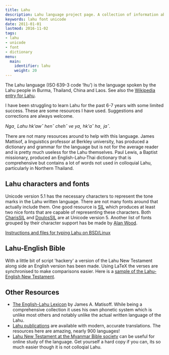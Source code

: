 ```yaml
---
title: Lahu
description: Lahu language project page. A collection of information about the language spoken by the Lahu hill tribe group.
keywords: lahu font unicode
date: 2011-01-01
lastmod: 2016-11-02
tags:
- lahu
- unicode
- font
- dictionary
menu:
  main:
    identifier: lahu
    weight: 20
---
```


The Lahu language (ISO 639-3 code ‘lhu’) is the language spoken by the Lahu
people in Burma, Thailand, China and Laos. See also the [Wikipedia
entry for Lahu](http://en.wikipedia.org/wiki/Lahu_language).

I have been struggling to learn Lahu for the past 6-7 years with some limited
success.  These are some resources I have used. Suggestions and corrections are
always welcome.

_Ngaˬ Lahu hk'awˇ henˇ chehˇ ve yaꞈ hk'aˇ haˬ jaˆ._

<!--more-->

There are not many resources around to help with this language. James Mattisof,
a linguistics professor at Berkley university, has produced a dictionary and
grammar for the language but is not for the average reader and is pretty much
useless for the Lahu themselves. Paul Lewis, a Baptist missionary, produced an
English-Lahu-Thai dictionary that is comprehensive but contains a lot of words
not used in colloquial Lahu, particularly in Northern Thailand.

## Lahu characters and fonts

Unicode version 5.1 has the necessary characters to represent the tone marks in
the Lahu written language. There are not many fonts around that actually
include them. One good resource is [SIL](http://www.sil.org) which produces at
least two nice fonts that are capable of representing these characters. Both
[CharisSIL](http://scripts.sil.org/CharisSILfont) and
[DoulosSIL](http://scripts.sil.org/DoulosSILfont) are at Unicode version 5.
Another list of fonts grouped by their character support has be made by [Alan
Wood](http://www.alanwood.net/unicode/fontsbyrange.html).

[Instructions and files for typing Lahu on BSD/Linux](keyboard/)

## Lahu-English Bible

With a little bit of script 'hackery' a version of the Lahu New Testament along
side an English version has been made. Using LaTeX the verses are synchronised
to make comparisons easier. Here is a [sample of the Lahu-English New
Testament](/files/bible_sample.pdf).

## Other Resources

- [The English-Lahu Lexicon](http://books.google.com/books?id=DpPw5oNvKyQC) by
  James A. Matisoff. While being a comprehensive collection it uses his own
  phonetic system which is unlike most others and notably unlike the actual
  written language of the Lahu.
- [Lahu publications](https://www.jw.org/lhu) are available with modern,
  accurate translations. The resources here are amazing, nearly 900 languages!
- [Lahu New Testament at the Myanmar Bible
  society](http://www.myanmarbible.com/bible/Lahu/html/index.html) can be
  useful for online study of the language. Get yourself a hard copy if you can,
  its so much easier though it is not colloqial Lahu.

